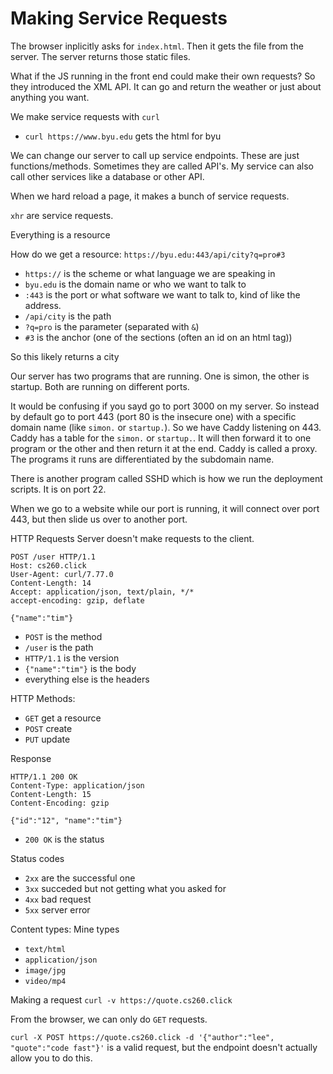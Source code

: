 # Making Service Requests
The browser inplicitly asks for `index.html`. Then it gets the file from the server. The server returns those static files.

What if the JS running in the front end could make their own requests? So they introduced the XML API. It can go and return the weather or just about anything you want.

We make service requests with `curl`
- `curl https://www.byu.edu` gets the html for byu

We can change our server to call up service endpoints. These are just functions/methods. Sometimes they are called API's. My service can also call other services like a database or other API.

When we hard reload a page, it makes a bunch of service requests.

`xhr` are service requests.

Everything is a resource

How do we get a resource: `https://byu.edu:443/api/city?q=pro#3`
- `https://` is the scheme or what language we are speaking in
- `byu.edu` is the domain name or who we want to talk to
- `:443` is the port or what software we want to talk to, kind of like the address.
- `/api/city` is the path
- `?q=pro` is the parameter (separated with `&`)
- `#3` is the anchor (one of the sections (often an id on an html tag))

So this likely returns a city

Our server has two programs that are running. One is simon, the other is startup. Both are running on different ports.

It would be confusing if you sayd go to port 3000 on my server. So instead by default go to port 443 (port 80 is the insecure one) with a specific domain name (like `simon.` or `startup.`). So we have Caddy listening on 443. Caddy has a table for the `simon.` or `startup.`. It will then forward it to one program or the other and then return it at the end. Caddy is called a proxy. The programs it runs are differentiated by the subdomain name.

There is another program called SSHD which is how we run the deployment scripts. It is on port 22.

When we go to a website while our port is running, it will connect over port 443, but then slide us over to another port.

HTTP Requests
Server doesn't make requests to the client.
```
POST /user HTTP/1.1
Host: cs260.click
User-Agent: curl/7.77.0
Content-Length: 14
Accept: application/json, text/plain, */*
accept-encoding: gzip, deflate

{"name":"tim"}
```
- `POST` is the method
- `/user` is the path
- `HTTP/1.1` is the version
- `{"name":"tim"}` is the body
- everything else is the headers

HTTP Methods:
- `GET` get a resource
- `POST` create
- `PUT` update


Response
```
HTTP/1.1 200 OK
Content-Type: application/json
Content-Length: 15
Content-Encoding: gzip

{"id":"12", "name":"tim"}
```
- `200 OK` is the status

Status codes
- `2xx` are the successful one
- `3xx` succeded but not getting what you asked for
- `4xx` bad request
- `5xx` server error

Content types: Mine types
- `text/html`
- `application/json`
- `image/jpg`
- `video/mp4`

Making a request
`curl -v https://quote.cs260.click`

From the browser, we can only do `GET` requests.

`curl -X POST https://quote.cs260.click -d '{"author":"lee", "quote":"code fast"}'` is a valid request, but the endpoint doesn't actually allow you to do this.
